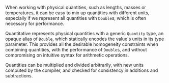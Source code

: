 When working with physical quantities, such as lengths, masses or temperatures,
it can be easy to mix up quantities with different units, especially if we
represent all quantities with `Double`s, which is often necessary for
performance.

Quantitative represents physical quantities with a generic `Quantity` type, an
opaque alias of `Double`, which statically encodes the value's units in its
type parameter. This provides all the desirable homogeneity constraints when
combining quantities, with the performance of `Double`s, and without
compromising on intuitive syntax for arithmetic operations.

Quantities can be multiplied and divided arbitrarily, with new units computed
by the compiler, and checked for consistency in additions and subtractions.


